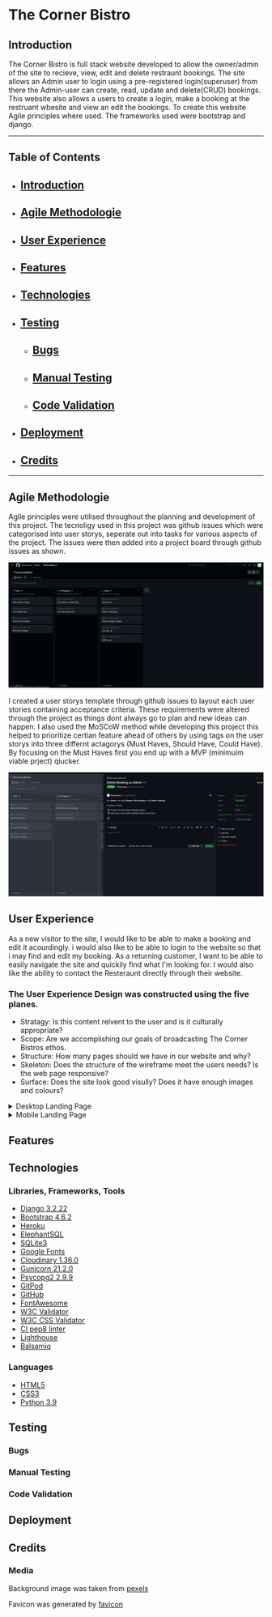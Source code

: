 # The Corner Bistro
## Introduction
The Corner Bistro is full stack website developed to allow the owner/admin of the site to recieve, view, edit and delete restraunt bookings.
The site allows an Admin user to login using a pre-registered login(superuser) from there the Admin-user can create, read, update and delete(CRUD) bookings.
This website also allows a users to create a login, make a booking at the restruant wbesite and view an edit the bookings.
To create this website Agile principles where used. The frameworks used were bootstrap and django.

---
## Table of Contents

 - ## [Introduction](#introduction)

 - ## [Agile Methodologie](#agile-methodologie-1)

 - ## [User Experience](#user-experience-1)

 - ## [Features](#features-1)

 - ## [Technologies](#technologies-1)
    
- ## [Testing](#testing-1)
    - ## [Bugs](#bugs-1)
    - ## [Manual Testing](#manual-testing-1)
    - ## [Code Validation](#code-validation-1)
    

- ## [Deployment](#deployment-1)

- ## [Credits](#credits-1)
---

## Agile Methodologie

Agile principles were utilised throughout the planning and development of this project. The tecnoligy used in this project was github issues which were categorised into user storys, seperate out into tasks for various aspects of the project. The issues were then added into a project board through github issues as shown.

![](booking_service/static/images/readme/agile_pic.png)

I created a user storys template through github issues to layout each user stories containing acceptance criteria. These requirements were altered through the project as things dont always go to plan and new ideas can happen. I also used the MoSCoW method while developing this project this helped to prioritize certian feature ahead of others by using tags on the user storys into three differnt actagorys (Must Haves, Should Have, Could Have). By focusing on the Must Haves first you end up with a MVP (minimuim viable prject) qiucker.

![](booking_service/static/images/readme/agile-user-storys.png)

## User Experience

As a new visitor to the site, I would like to be able to make a booking and edit it acourdingly. i would also like to be able to login to the website so that i may find and edit my booking. As a returning customer, I want to be able to easily navigate the site and quickily find what I'm looking for. I would also like the ability to contact the Resteraunt directly through their website.

### The User Experience Design was constructed using the five planes.

+ Stratagy: Is this content relvent to the user and is it culturally appropriate?
+ Scope: Are we accomplishing our goals of broadcasting The Corner Bistros ethos.
+ Structure: How many pages should we have in our website and why?
+ Skeleton: Does the structure of the wireframe meet the users needs? Is the web page responsive?
+ Surface: Does the site look good visully? Does it have enough images and colours?

<details>

<summary>Desktop Landing Page</summary> 

![Large Screen Dashboard](booking_service/static/images/readme/wireframe-landingpage.png)

</details>

<details>

<summary>Mobile Landing Page</summary> 

![Small Screen Dashboard](booking_service/static/images/readme/wireframe-mobile.png)

</details>

## Features

## Technologies

### Libraries, Frameworks, Tools

* [Django 3.2.22](https://www.djangoproject.com/)
* [Bootstrap 4.6.2](https://getbootstrap.com/docs/4.6/getting-started/introduction/)
* [Heroku]((https://www.heroku.com))
* [ElephantSQL](https://www.elephantsql.com/)
* [SQLite3](https://www.sqlite.org/index.html)
* [Google Fonts](https://fonts.google.com/)
* [Cloudinary 1.36.0](https://cloudinary.com/)
* [Gunicorn 21.2.0](https://gunicorn.org/)
* [Psycopg2 2.9.9](https://pypi.org/project/psycopg2/)
* [GitPod](https://www.gitpod.io/)
* [GitHub](https://github.com/)
* [FontAwesome](https://fontawesome.com/)
* [W3C Validator](https://validator.w3.org/)
* [W3C CSS Validator](https://jigsaw.w3.org/css-validator/)
* [CI pep8 linter](https://pep8ci.herokuapp.com/)
* [Lighthouse](https://developer.chrome.com/docs/lighthouse/overview/)
* [Balsamiq](https://balsamiq.com/wireframes/?gad=1&gclid=CjwKCAjwr_CnBhA0EiwAci5sikJlbA3yk1dYGRdNiY0Krv7_98bWbqabFd_DxfjzG1-J7kWnl2-byhoC2cIQAvD_BwE)

### Languages

* [HTML5](https://www.w3schools.com/html/)
* [CSS3](https://www.w3schools.com/css/)
* [Python 3.9](https://www.python.org/downloads/release/python-390/)


## Testing

### Bugs
### Manual Testing
### Code Validation

## Deployment

## Credits

### Media

Background image was taken from [pexels](https://www.pexels.com/search/bistro/)

Favicon was generated by [favicon](https://favicon.io/favicon-generator/)
